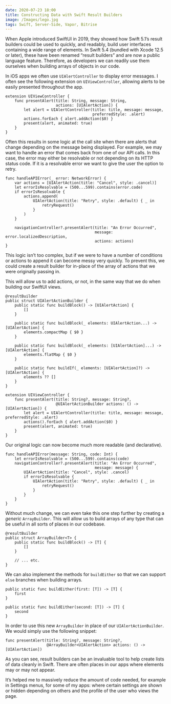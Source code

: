 ```yaml
---
date: 2020-07-23 18:00
title: Constructing Data with Swift Result Builders
image: /Images/lego.jpg
tags: Swift, Server-Side, Vapor, Bitrise
---
```


When Apple introduced SwiftUI in 2019, they showed how Swift 5.1’s result builders could be used to quickly, and readably, build user interfaces containing a wide range of elements. In Swift 5.4 (bundled with Xcode 12.5 or later), these have been renamed “result builders” and are now a public language feature. Therefore, as developers we can readily use them ourselves when building arrays of objects in our code.

In iOS apps we often use `UIAlertController` to display error messages. I often see the following extension on `UIViewController`, allowing alerts to be easily presented throughout the app.

```
extension UIViewController {
    func presentAlert(title: String, message: String,
                      actions: [UIAlertAction]) {
        let alert = UIAlertController(title: title, message: message,
                                      preferredStyle: .alert)
        actions.forEach { alert.addAction($0) }
        present(alert, animated: true)
    }
}
```

Often this results in some logic at the call site when there are alerts that change depending on the message being displayed. For example, we may want to handle an error that comes back from one of our API calls. In this case, the error may either be resolvable or not depending on its HTTP status code. If it is a resolvable error we want to give the user the option to retry.

```
func handleAPIError(_ error: NetworkError) {
    var actions = [UIAlertAction(title: "Cancel", style: .cancel)]
    let errorIsResolvable = (500...599).contains(error.code)
    if errorIsResolvable {
        actions.append(
            UIAlertAction(title: "Retry", style: .default) { _ in
                retryRequest()
            }
        )
    }
    
    navigationController?.presentAlert(title: "An Error Occurred",
                                       message: error.localizedDescription,
                                       actions: actions)
}
```

This logic isn’t too complex, but if we were to have a number of conditions or actions to append it can become messy very quickly. To prevent this, we could create a result builder for in-place of the array of actions that we were originally passing in.

This will allow us to add actions, or not, in the same way that we do when building our SwiftUI views.

```
@resultBuilder
public struct UIAlertActionBuilder {
    public static func buildBlock() -> [UIAlertAction] {
        []
    }

    public static func buildBlock(_ elements: UIAlertAction...) -> [UIAlertAction] {
        elements.compactMap { $0 }
    }

    public static func buildBlock(_ elements: [UIAlertAction]...) -> [UIAlertAction] {
        elements.flatMap { $0 }
    }

    public static func buildIf(_ elements: [UIAlertAction]?) -> [UIAlertAction] {
        elements ?? []
    }
}
```

```
extension UIViewController {
    func presentAlert(title: String?, message: String?,
                      @UIAlertActionBuilder actions: () -> [UIAlertAction]) {
        let alert = UIAlertController(title: title, message: message, preferredStyle: .alert)
        actions().forEach { alert.addAction($0) }
        present(alert, animated: true)
    }
}
```

Our original logic can now become much more readable (and declarative).

```
func handleAPIError(message: String, code: Int) {
    let errorIsResolvable = (500...599).contains(code)
    navigationController?.presentAlert(title: "An Error Occurred",
                                       message: message) {
        UIAlertAction(title: "Cancel", style: .cancel)
        if errorIsResolvable {
            UIAlertAction(title: "Retry", style: .default) { _ in
                retryRequest()
            }
        }
    }
}
```

Without much change, we can even take this one step further by creating a _generic_ `ArrayBuilder`. This will allow us to build arrays of any type that can be useful in all sorts of places in our codebase.

```
@resultBuilder
public struct ArrayBuilder<T> {
    public static func buildBlock() -> [T] {
        []
    }
    
    // ... etc.
}
```

We can also implement the methods for `buildEither` so that we can support `else` branches when building arrays.

```
public static func buildEither(first: [T]) -> [T] {
    first
}

public static func buildEither(second: [T]) -> [T] {
    second
}
```

In order to use this new `ArrayBuilder` in place of our `UIAlertActionBuilder`.
We would simply use the following snippet:

```
func presentAlert(title: String?, message: String?,
                  @ArrayBuilder<UIAlertAction> actions: () -> [UIAlertAction])
```

As you can see, result builders can be an invaluable tool to help create lists of data cleanly in Swift. There are often places in our apps where elements may or may not appear.

It’s helped me to massively reduce the amount of code needed, for example in Settings menus, for some of my apps: where certain settings are shown or hidden depending on others and the profile of the user who views the page.
